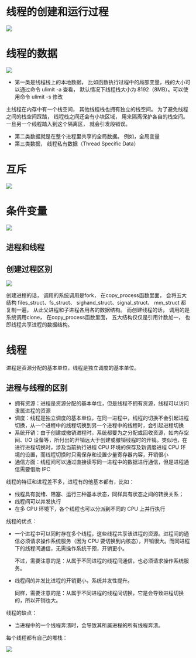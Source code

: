 # 线程的创建和运行过程

![](./img/thread_process.png)

# 线程的数据  

![](./img/thread_data.png)

- 第一类是线程栈上的本地数据， 比如函数执行过程中的局部变量，栈的大小可以通过命令 ulimit -a 查看， 默认情况下线程栈大小为 8192（8MB）。可以使用命令 ulimit -s 修改

主线程在内存中有一个栈空间， 其他线程栈也拥有独立的栈空间。 为了避免线程之间的栈空间踩踏， 线程栈之间还会有小块区域， 用来隔离保护各自的栈空间。 一旦另一个线程踏入到这个隔离区， 就会引发段错误。  

- 第二类数据就是在整个进程里共享的全局数据。 例如，全局变量
- 第三类数据， 线程私有数据（Thread Specific Data） 

# 互斥

![](./img/mutx.png)

# 条件变量

![](./img/condition_variable.png)

## 进程和线程



## 创建过程区别

![](./img/process_thread_create.png)

创建进程的话， 调用的系统调用是fork， 在copy_process函数里面， 会将五大结构 files_struct、fs_struct、 sighand_struct、signal_struct、 mm_struct 都复制一遍， 从此父进程和子进程各用各的数据结构。 而创建线程的话， 调用的是系统调用clone， 在copy_process函数里面， 五大结构仅仅是引用计数加一， 也即线程共享进程的数据结构。



# 线程

进程是资源分配的基本单位，线程是独立调度的基本单位。



## 进程与线程的区别

- 拥有资源：进程是资源分配的基本单位，但是线程不拥有资源，线程可以访问隶属进程的资源
- 调度：线程是独立调度的基本单位，在同一进程中，线程的切换不会引起进程切换，从一个进程中的线程切换到另一个进程中的线程时，会引起进程切换
- 系统开销：由于创建或撤销进程时，系统都要为之分配或回收资源，如内存空间、I/O 设备等，所付出的开销远大于创建或撤销线程时的开销。类似地，在进行进程切换时，涉及当前执行进程 CPU 环境的保存及新调度进程 CPU 环境的设置，而线程切换时只需保存和设置少量寄存器内容，开销很小
- 通信方面：线程间可以通过直接读写同一进程中的数据进行通信，但是进程通信需要借助 IPC





线程的特征和进程差不多，进程有的他基本都有，比如：

- 线程具有就绪、阻塞、运行三种基本状态，同样具有状态之间的转换关系；
- 线程间可以并发执行
- 在多 CPU 环境下，各个线程也可以分派到不同的 CPU 上并行执行

线程的优点：

- 一个进程中可以同时存在多个线程，这些线程共享该进程的资源。进程间的通信必须请求操作系统服务（因为 CPU 要切换到内核态），开销很大。而同进程下的线程间通信，无需操作系统干预，开销更小。

  不过，需要注意的是：从属于不同进程的线程间通信，也必须请求操作系统服务。

- 线程间的并发比进程的开销更小，系统并发性提升。

  同样，需要注意的是：从属于不同进程的线程间切换，它是会导致进程切换的，所以开销也大。

线程的缺点：

- 当进程中的一个线程奔溃时，会导致其所属进程的所有线程奔溃。



每个线程都有自己的堆栈：

![](./img/thread_stack.png)